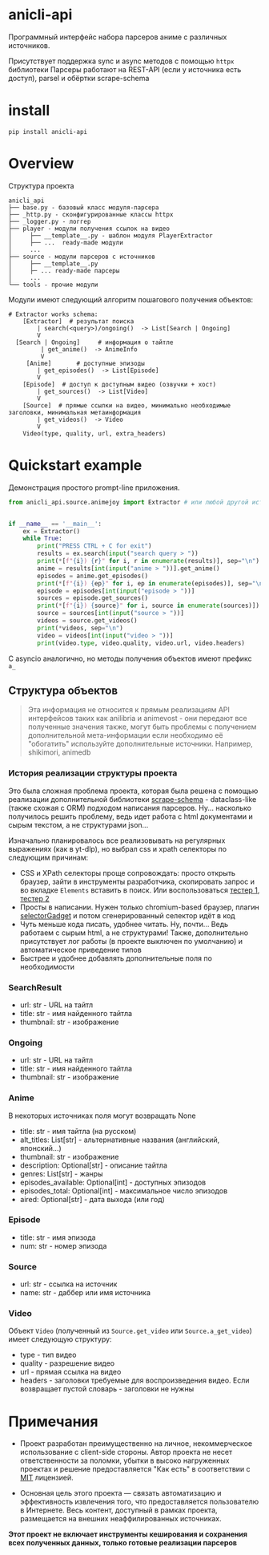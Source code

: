 # anicli-api

Программный интерфейс набора парсеров аниме с различных источников.

Присутствует поддержка sync и async методов с помощью `httpx` библиотеки
Парсеры работают на REST-API (если у источника есть доступ), parsel и обёртки scrape-schema

# install
`pip install anicli-api`

# Overview
Структура проекта
```
anicli_api
├── base.py - базовый класс модуля-парсера
├── _http.py - сконфигурированные классы httpx
├── _logger.py - логгер
├── player - модули получения ссылок на видео
│     ├── __template__.py - шаблон модуля PlayerExtractor
│     ├── ...  ready-made модули
│     ...
├── source - модули парсеров с источников
│     ├── __template__.py
│     ├─ ... ready-made парсеры
│     ...
└── tools - прочие модули

```
Модули имеют следующий алгоритм пошагового получения объектов:

```shell
# Extractor works schema:
    [Extractor]  # результат поиска
        | search(<query>)/ongoing()  -> List[Search | Ongoing]  
        V                           
  [Search | Ongoing]     # информация о тайтле      
         | get_anime()  -> AnimeInfo  
         V                          
     [Anime]       # доступные эпизоды                
        | get_episodes()  -> List[Episode]  
        V                           
    [Episode]  # доступ к доступным видео (озвучки + хост)    
        | get_sources()  -> List[Video]   
        V                           
    [Source]  # прямые ссылки на видео, минимально необходимые заголовки, минимальная метаинформация
        | get_videos()  -> Video
        V
    Video(type, quality, url, extra_headers)
```

# Quickstart example
Демонстрация простого prompt-line приложения.
```python
from anicli_api.source.animejoy import Extractor # или любой другой источник


if __name__ == '__main__':
    ex = Extractor()
    while True:
        print("PRESS CTRL + C for exit")
        results = ex.search(input("search query > "))
        print(*[f"{i}) {r}" for i, r in enumerate(results)], sep="\n")
        anime = results[int(input("anime > "))].get_anime()
        episodes = anime.get_episodes()
        print(*[f"{i}) {ep}" for i, ep in enumerate(episodes)], sep="\n")
        episode = episodes[int(input("episode > "))]
        sources = episode.get_sources()
        print(*[f"{i}) {source}" for i, source in enumerate(sources)])
        source = sources[int(input("source > "))]
        videos = source.get_videos()
        print(*videos, sep="\n")
        video = videos[int(input("video > "))]
        print(video.type, video.quality, video.url, video.headers)
```
С asyncio аналогично, но методы получения объектов имеют префикс `a_` 
## Структура объектов

> Эта информация не относится к прямым реализациям API интерфейсов таких как anilibria и animevost -
> они передают все полученные значения
> также, могут быть проблемы с получением дополнительной мета-информации
> если необходимо её "обогатить" используйте дополнительные источники. Например, shikimori, animedb

### История реализации структуры проекта

Это была сложная проблема проекта, которая была решена с помощью реализации дополнительной
библиотеки [scrape-schema](https://github.com/vypivshiy/scrape-schema) - dataclass-like 
(также схожая с ORM) подходом написания парсеров. Ну... насколько получилось решить проблему, 
ведь идет работа с html документами и сырым текстом, а не структурами json...

Изначально планировалось все реализовывать на регулярных выражениях (как в yt-dlp), но
выбрал css и xpath селекторы по следующим причинам:
- CSS и XPath селекторы проще сопровождать: просто открыть браузер, зайти в инструменты разработчика,
скопировать запрос и во вкладке `Elements` вставить в поиск. Или воспользоваться [тестер 1](http://xpather.com/), 
[тестер 2](https://try.jsoup.org/)
- Просты в написании. Нужен только chromium-based браузер, плагин [selectorGadget](https://chrome.google.com/webstore/detail/selectorgadget/mhjhnkcfbdhnjickkkdbjoemdmbfginb)
и потом сгенерированный селектор идёт в код
- Чуть меньше кода писать, удобнее читать. Ну, почти... Ведь работаем с сырым html, а не структурами!
  Также, дополнительно присутствует лог работы (в проекте выключен по умолчанию) 
и автоматическое приведение типов
- Быстрее и удобнее добавлять дополнительные поля по необходимости

### SearchResult
- url: str - URL на тайтл
- title: str - имя найденного тайтла
- thumbnail: str - изображение

### Ongoing
- url: str - URL на тайтл
- title: str - имя найденного тайтла
- thumbnail: str - изображение

### Anime
В некоторых источниках поля могут возвращать None
- title: str - имя тайтла (на русском)
- alt_titles: List[str] - альтернативные названия (английский, японский...)
- thumbnail: str - изображение
- description: Optional[str] - описание тайтла
- genres: List[str] - жанры
- episodes_available: Optional[int] - доступных эпизодов
- episodes_total: Optional[int] - максимальное число эпизодов
- aired: Optional[str] - дата выхода (или год)

### Episode
- title: str - имя эпизода
- num: str - номер эпизода

### Source
- url: str - ссылка на источник
- name: str - даббер или имя источника

### Video

Объект `Video` (полученный из `Source.get_video` или `Source.a_get_video`) имеет следующую структуру:

* type - тип видео
* quality - разрешение видео
* url - прямая ссылка на видео
* headers - заголовки требуемые для воспроизведения видео. 
Если возвращает пустой словарь - заголовки не нужны

# Примечания

- Проект разработан преимущественно на личное, некоммерческое использование с client-side 
стороны. 
Автор проекта не несет ответственности за поломки, убытки в высоко нагруженных проектах и решение
предоставляется "Как есть" в соответствии с [MIT](LIENSE) лицензией.

- Основная цель этого проекта — связать автоматизацию и эффективность извлечения того, 
что предоставляется пользователю в Интернете. 
Весь контент, доступный в рамках проекта, размещается на внешних неаффилированных источниках.

**Этот проект не включает инструменты кеширования и сохранения всех полученных данных, 
только готовые реализации парсеров**
